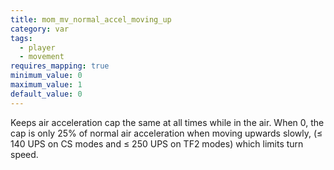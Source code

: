 ```yaml
---
title: mom_mv_normal_accel_moving_up
category: var
tags:
  - player
  - movement
requires_mapping: true
minimum_value: 0
maximum_value: 1
default_value: 0
---
```


Keeps air acceleration cap the same at all times while in the air. When 0, the cap is only 25% of normal air acceleration when moving upwards slowly, (≤ 140 UPS on CS modes and ≤ 250 UPS on TF2 modes) which limits turn speed.
